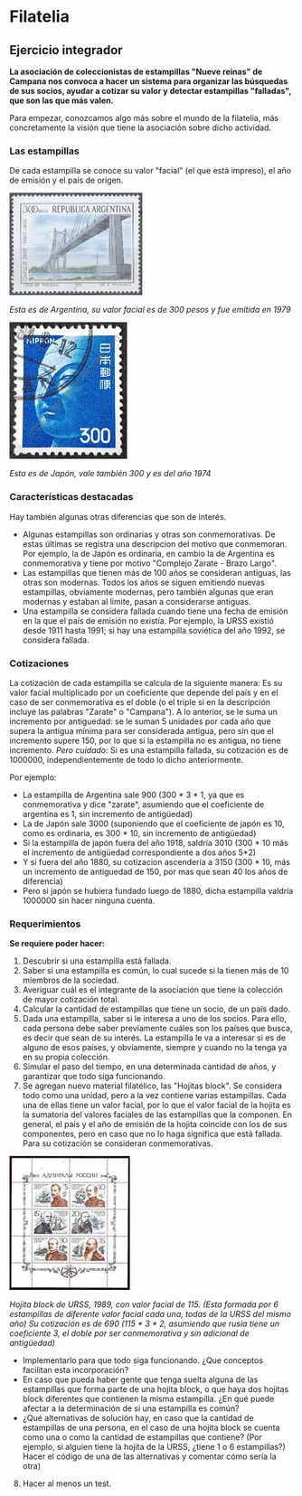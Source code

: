 # Filatelia

## Ejercicio integrador

**La asociación de coleccionistas de estampillas "Nueve reinas" de Campana nos convoca a hacer un sistema para organizar las búsquedas de sus socios, ayudar a cotizar su valor y detectar estampillas "falladas", que son las que más valen.**

Para empezar, conozcamos algo más sobre el mundo de la filatelia, más concretamente la visión que tiene la asociación sobre dicho actividad. 

### Las estampillas

De cada estampilla se conoce su valor "facial" (el que está impreso), el año de emisión y el país de origen.

![](estampillazarate.jpg)

_Esta es de Argentina, su valor facial es de 300 pesos y fue emitida en 1979_

![](estampillajapon.jpg)

_Esta es de Japón, vale también 300 y es del año 1974_


### Características destacadas
Hay también algunas otras diferencias que son de interés.

- Algunas estampillas son ordinarias y otras son conmemorativas. De estas últimas se registra una descripcion del motivo que conmemoran. Por ejemplo, la de Japón es ordinaria, en cambio la de Argentina es conmemorativa y tiene por motivo "Complejo Zarate - Brazo Largo".
- Las estampillas que tienen más de 100 años se consideran antiguas, las otras son modernas. Todos los años se siguen emitiendo nuevas estampillas, obviamente modernas, pero también algunas que eran modernas y estaban al límite, pasan a considerarse antiguas.
- Una estampilla se considera fallada cuando tiene una fecha de emisión en la que el país de emisión no existía. Por ejemplo, la URSS existió desde 1911 hasta 1991; si hay una estampilla soviética del año 1992, se considera fallada.

### Cotizaciones

La cotización de cada estampilla se calcula de la siguiente manera:
Es su valor facial multiplicado por un coeficiente que depende del país y en el caso de ser conmemorativa es el doble (o el triple si en la descripción incluye las palabras "Zarate" o "Campana"). A lo anterior, se le suma un incremento por antiguedad: se le suman 5 unidades por cada año que supera la antigua mínima para ser considerada antigua, pero sin que el incremento supere 150, por lo que si la estampilla no es antigua, no tiene incremento. 
*Pero cuidado:* Si es una estampilla fallada, su cotización es de 1000000, independientemente de todo lo dicho anteriormente.

Por ejemplo: 
- La estampilla de Argentina sale 900 (300 * 3 * 1, ya que es conmemorativa y dice "zarate", asumiendo que el coeficiente de argentina es 1, sin incremento de antigüedad)
- La de Japón sale 3000 (suponiendo que el coeficiente de japón es 10, como es ordinaria, es 300 * 10, sin incremento de antigüedad) 
- Si la estampilla de japón fuera del año 1918, saldría 3010 (300 * 10 más el incremento de antigüedad correspondiente a dos años 5*2)
- Y si fuera del año 1880, su cotizacion ascendería a 3150 (300 * 10, más un incremento de antiguedad de 150, por mas que sean 40 los años de diferencia)
- Pero si japón se hubiera fundado luego de 1880, dicha estampilla valdría 1000000 sin hacer ninguna cuenta.

### Requerimientos

**Se requiere poder hacer:**
1. Descubrir si una estampilla está fallada.
2. Saber si una estampilla es común, lo cual sucede si la tienen más de 10 miembros de la sociedad. 
3. Averiguar cuál es el integrante de la asociación que tiene la colección de mayor cotización total.
4. Calcular la cantidad de estampillas que tiene un socio, de un país dado. 
5. Dada una estampilla, saber si le interesa a uno de los socios. Para ello, cada persona debe saber previamente cuáles son los países que busca, es decir que sean de su interés. La estampilla le va a interesar si es de alguno de esos países, y obviamente, siempre y cuando no la tenga ya en su propia colección.
6. Simular el paso del tiempo, en una determinada cantidad de años, y garantizar que todo siga funcionando.
7. Se agregan nuevo material filatélico, las "Hojitas block". Se considera todo como una unidad, pero a la vez contiene varias estampillas. Cada una de ellas tiene un valor facial, por lo que el valor facial de la hojita es la sumatoria del valores faciales de las estampillas que la componen. En general, el país y el año de emisión de la hojita coincide con los de sus componentes, pero en caso que no lo haga significa que está fallada. Para su cotización se consideran conmemorativas.

![](estampillarusia.jpg)

_Hojita block de URSS, 1989, con valor facial de 115. (Esta formada por 6 estampillas de diferente valor facial cada una, todas de la URSS del mismo año) Su cotización es de  690 (115 * 3 * 2, asumiendo que rusia tiene un coeficiente 3, el doble por ser conmemorativa y sin adicional de antigüedad)_

  -  Implementarlo para que todo siga funcionando. ¿Que conceptos facilitan esta incorporación?
  -  En caso que pueda haber gente que tenga suelta alguna de las estampillas que forma parte de una hojita block, o que haya dos hojitas block diferentes que contienen la misma estampilla. ¿En qué puede afectar a la determinación de si una estampilla es común? 
  -  ¿Qué alternativas de solución hay, en caso que la cantidad de estampillas de una persona, en el caso de una hojita block se cuenta como una o como la cantidad de estampillas que contiene? (Por ejemplo, si alguien tiene la hojita de la URSS, ¿tiene 1 o 6 estampillas?) Hacer el código de una de las alternativas y comentar cómo sería la otra) 

8. Hacer al menos un test.

